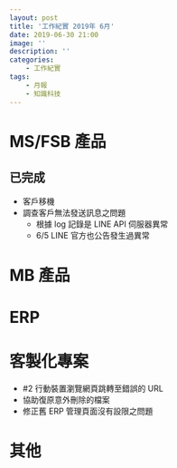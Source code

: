```yaml
---
layout: post
title: '工作紀實 2019年 6月'
date: 2019-06-30 21:00
image: ''
description: ''
categories:
    - 工作紀實
tags:
    - 月報
    - 知識科技
---
```


# MS/FSB 產品

## 已完成

* 客戶移機
* 調查客戶無法發送訊息之問題
    + 根據 log 記錄是 LINE API 伺服器異常
    + 6/5 LINE 官方也公告發生過異常

# MB 產品

# ERP

# 客製化專案

* #2 行動裝置瀏覽網頁跳轉至錯誤的 URL
* 協助復原意外刪除的檔案
* 修正舊 ERP 管理頁面沒有設限之問題

# 其他
